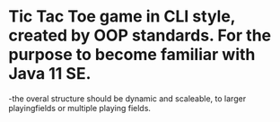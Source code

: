 # Tic Tac Toe game in CLI style, created by OOP standards. For the purpose to become familiar with Java 11 SE.  

-the overal structure should be dynamic and scaleable, to larger playingfields or multiple playing fields.
